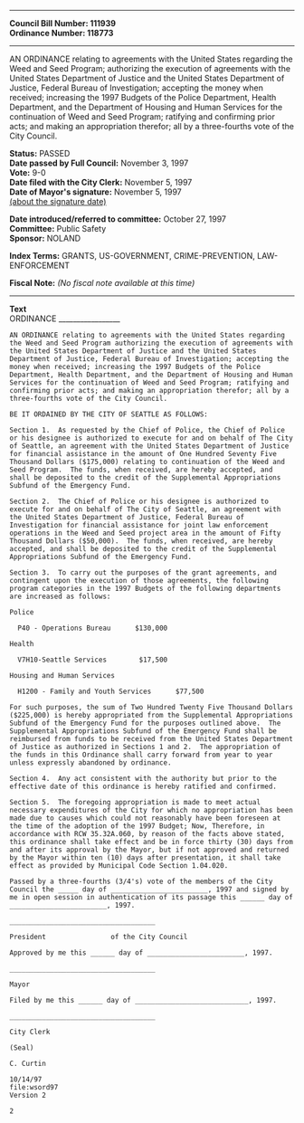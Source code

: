 * * * * *  
  
**Council Bill Number: [](#h0)[](#h2)111939**   
**Ordinance Number: 118773**  
  
* * * * *  
  
AN ORDINANCE relating to agreements with the United States regarding the Weed and Seed Program; authorizing the execution of agreements with the United States Department of Justice and the United States Department of Justice, Federal Bureau of Investigation; accepting the money when received; increasing the 1997 Budgets of the Police Department, Health Department, and the Department of Housing and Human Services for the continuation of Weed and Seed Program; ratifying and confirming prior acts; and making an appropriation therefor; all by a three-fourths vote of the City Council.  
  
**Status:** PASSED   
**Date passed by Full Council:** November 3, 1997   
**Vote:** 9-0   
**Date filed with the City Clerk:** November 5, 1997   
**Date of Mayor's signature:** November 5, 1997   
[(about the signature date)](/~public/approvaldate.htm)   
  
  
**Date introduced/referred to committee:** October 27, 1997   
**Committee:** Public Safety   
**Sponsor:** NOLAND   
  
**Index Terms:** GRANTS, US-GOVERNMENT, CRIME-PREVENTION, LAW-ENFORCEMENT  
  
**Fiscal Note:** *(No fiscal note available at this time)*  
  
* * * * *  
  
**Text**  
    ORDINANCE _________________  
  
    AN ORDINANCE relating to agreements with the United States regarding  
    the Weed and Seed Program authorizing the execution of agreements with  
    the United States Department of Justice and the United States  
    Department of Justice, Federal Bureau of Investigation; accepting the  
    money when received; increasing the 1997 Budgets of the Police  
    Department, Health Department, and the Department of Housing and Human  
    Services for the continuation of Weed and Seed Program; ratifying and  
    confirming prior acts; and making an appropriation therefor; all by a  
    three-fourths vote of the City Council.  
  
    BE IT ORDAINED BY THE CITY OF SEATTLE AS FOLLOWS:  
  
    Section 1.  As requested by the Chief of Police, the Chief of Police  
    or his designee is authorized to execute for and on behalf of The City  
    of Seattle, an agreement with the United States Department of Justice  
    for financial assistance in the amount of One Hundred Seventy Five  
    Thousand Dollars ($175,000) relating to continuation of the Weed and  
    Seed Program.  The funds, when received, are hereby accepted, and  
    shall be deposited to the credit of the Supplemental Appropriations  
    Subfund of the Emergency Fund.  
  
    Section 2.  The Chief of Police or his designee is authorized to  
    execute for and on behalf of The City of Seattle, an agreement with  
    the United States Department of Justice, Federal Bureau of  
    Investigation for financial assistance for joint law enforcement  
    operations in the Weed and Seed project area in the amount of Fifty  
    Thousand Dollars ($50,000).  The funds, when received, are hereby  
    accepted, and shall be deposited to the credit of the Supplemental  
    Appropriations Subfund of the Emergency Fund.  
  
    Section 3.  To carry out the purposes of the grant agreements, and  
    contingent upon the execution of those agreements, the following  
    program categories in the 1997 Budgets of the following departments  
    are increased as follows:  
  
    Police  
  
      P40 - Operations Bureau      $130,000  
  
    Health  
  
      V7H10-Seattle Services        $17,500  
  
    Housing and Human Services  
  
      H1200 - Family and Youth Services      $77,500  
  
    For such purposes, the sum of Two Hundred Twenty Five Thousand Dollars  
    ($225,000) is hereby appropriated from the Supplemental Appropriations  
    Subfund of the Emergency Fund for the purposes outlined above.  The  
    Supplemental Appropriations Subfund of the Emergency Fund shall be  
    reimbursed from funds to be received from the United States Department  
    of Justice as authorized in Sections 1 and 2.  The appropriation of  
    the funds in this Ordinance shall carry forward from year to year  
    unless expressly abandoned by ordinance.  
  
    Section 4.  Any act consistent with the authority but prior to the  
    effective date of this ordinance is hereby ratified and confirmed.  
  
    Section 5.  The foregoing appropriation is made to meet actual  
    necessary expenditures of the City for which no appropriation has been  
    made due to causes which could not reasonably have been foreseen at  
    the time of the adoption of the 1997 Budget; Now, Therefore, in  
    accordance with RCW 35.32A.060, by reason of the facts above stated,  
    this ordinance shall take effect and be in force thirty (30) days from  
    and after its approval by the Mayor, but if not approved and returned  
    by the Mayor within ten (10) days after presentation, it shall take  
    effect as provided by Municipal Code Section 1.04.020.  
  
    Passed by a three-fourths (3/4's) vote of the members of the City  
    Council the _____ day of ________________________, 1997 and signed by  
    me in open session in authentication of its passage this ______ day of  
    ________________________, 1997.  
  
    ____________________________________  
  
    President                of the City Council  
  
    Approved by me this ______ day of ________________________, 1997.  
  
    ____________________________________  
  
    Mayor  
  
    Filed by me this ______ day of ____________________________, 1997.  
  
    ____________________________________  
  
    City Clerk  
  
    (Seal)  
  
    C. Curtin  
  
    10/14/97  
    file:wsord97  
    Version 2  
  
    2  
